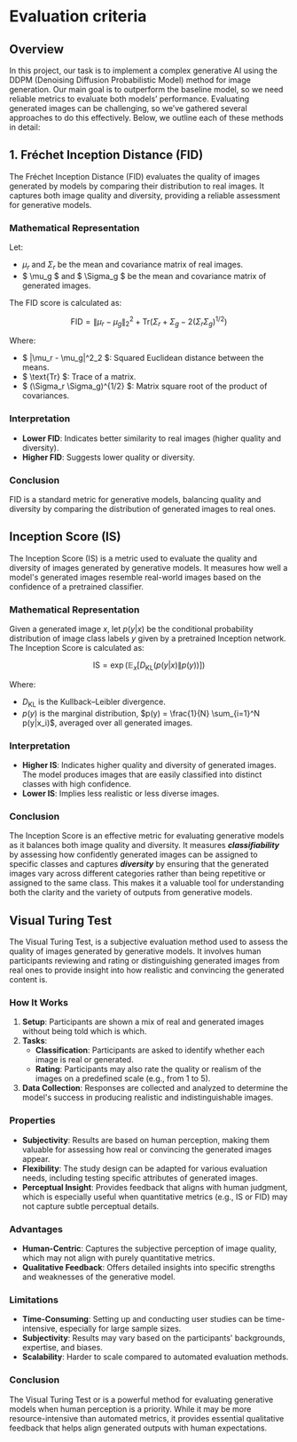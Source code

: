 # Evaluation criteria

## Overview

In this project, our task is to implement a complex generative AI using the DDPM (Denoising Diffusion Probabilistic Model) method for image generation. Our main goal is to outperform the baseline model, so we need reliable metrics to evaluate both models’ performance. Evaluating generated images can be challenging, so we’ve gathered several approaches to do this effectively. Below, we outline each of these methods in detail:

## 1. Fréchet Inception Distance (FID)

The Fréchet Inception Distance (FID) evaluates the quality of images generated by models by comparing their distribution to real images. It captures both image quality and diversity, providing a reliable assessment for generative models.

### Mathematical Representation

Let:

- $\mu_r$ and $\Sigma_r$ be the mean and covariance matrix of real images.
- $ \mu_g $ and $ \Sigma_g $ be the mean and covariance matrix of generated images.

The FID score is calculated as:

$$
\text{FID} = \|\mu_r - \mu_g\|^2_2 + \text{Tr}(\Sigma_r + \Sigma_g - 2(\Sigma_r \Sigma_g)^{1/2})
$$

Where:

- $ \|\mu_r - \mu_g\|^2_2 $: Squared Euclidean distance between the means.
- $ \text{Tr} $: Trace of a matrix.
- $ (\Sigma_r \Sigma_g)^{1/2} $: Matrix square root of the product of covariances.

### Interpretation

- **Lower FID**: Indicates better similarity to real images (higher quality and diversity).
- **Higher FID**: Suggests lower quality or diversity.

### Conclusion

FID is a standard metric for generative models, balancing quality and diversity by comparing the distribution of generated images to real ones.

## Inception Score (IS)

The Inception Score (IS) is a metric used to evaluate the quality and diversity of images generated by generative models. It measures how well a model's generated images resemble real-world images based on the confidence of a pretrained classifier.

### Mathematical Representation

Given a generated image $x$, let $p(y|x)$ be the conditional probability distribution of image class labels $y$ given by a pretrained Inception network. The Inception Score is calculated as:

$$
\text{IS} = \exp \left( \mathbb{E}_x \left[ D_{\text{KL}}(p(y|x) \| p(y)) \right] \right)
$$

Where:

- $D_{\text{KL}}$ is the Kullback–Leibler divergence.
- $p(y)$ is the marginal distribution, $p(y) = \frac{1}{N} \sum_{i=1}^N p(y|x_i)$, averaged over all generated images.

### Interpretation

- **Higher IS**: Indicates higher quality and diversity of generated images. The model produces images that are easily classified into distinct classes with high confidence.
- **Lower IS**: Implies less realistic or less diverse images.

### Conclusion

The Inception Score is an effective metric for evaluating generative models as it balances both image quality and diversity. It measures **_classifiability_** by assessing how confidently generated images can be assigned to specific classes and captures **_diversity_** by ensuring that the generated images vary across different categories rather than being repetitive or assigned to the same class. This makes it a valuable tool for understanding both the clarity and the variety of outputs from generative models.

## Visual Turing Test

The Visual Turing Test, is a subjective evaluation method used to assess the quality of images generated by generative models. It involves human participants reviewing and rating or distinguishing generated images from real ones to provide insight into how realistic and convincing the generated content is.

### How It Works

1. **Setup**: Participants are shown a mix of real and generated images without being told which is which.
2. **Tasks**:
   - **Classification**: Participants are asked to identify whether each image is real or generated.
   - **Rating**: Participants may also rate the quality or realism of the images on a predefined scale (e.g., from 1 to 5).
3. **Data Collection**: Responses are collected and analyzed to determine the model's success in producing realistic and indistinguishable images.

### Properties

- **Subjectivity**: Results are based on human perception, making them valuable for assessing how real or convincing the generated images appear.
- **Flexibility**: The study design can be adapted for various evaluation needs, including testing specific attributes of generated images.
- **Perceptual Insight**: Provides feedback that aligns with human judgment, which is especially useful when quantitative metrics (e.g., IS or FID) may not capture subtle perceptual details.

### Advantages

- **Human-Centric**: Captures the subjective perception of image quality, which may not align with purely quantitative metrics.
- **Qualitative Feedback**: Offers detailed insights into specific strengths and weaknesses of the generative model.

### Limitations

- **Time-Consuming**: Setting up and conducting user studies can be time-intensive, especially for large sample sizes.
- **Subjectivity**: Results may vary based on the participants' backgrounds, expertise, and biases.
- **Scalability**: Harder to scale compared to automated evaluation methods.

### Conclusion

The Visual Turing Test or is a powerful method for evaluating generative models when human perception is a priority. While it may be more resource-intensive than automated metrics, it provides essential qualitative feedback that helps align generated outputs with human expectations.
